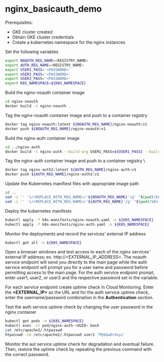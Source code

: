 # nginx_basicauth_demo

Prerequisites:

* GKE cluster created
* Obtain GKE cluster credentials
* Create a kubernetes namespace for the nginx instances

Set the following variables

```bash
export NOAUTH_REG_NAME=<REGISTRY_NAME>
export AUTH_REG_NAME=<REGISTRY_NAME>
export USER1_PASS='<PASSWORD>'
export USER2_PASS='<PASSWORD>'
export USER3_PASS='<PASSWORD>'
export K8S_NAMESPACE=${K8S_NAMESPACE}
```

Build the nginx-noauth container image

```bash
cd nginx-noauth
docker build -t nginx-noauth .
```

Tag the nginx-noauth container image and push to a container registry 

```bash
docker tag nginx-noauth:latest ${NOAUTH_REG_NAME}/nginx-noauth:v1 
docker push ${NOAUTH_REG_NAME}/nginx-noauth:v1
```

Build the nginx-auth container image

```bash
cd ../nginx-auth
docker build -t nginx-auth --build-arg USER1_PASS=${USER1_PASS} --build-arg USER2_PASS=${USER2_PASS} --build-arg USER3_PASS=${USER3_PASS} .
```

Tag the nginx-auth container image and push to a container registry \

```bash
docker tag nginx-auth2:latest ${AUTH_REG_NAME}/nginx-auth:v1
docker push ${AUTH_REG_NAME}/nginx-auth2:v1
```

Update the Kubernetes manifiest files with appropriate image path

```bash
cd ..
sed -i '' 's/<REPLACE_WITH_REG_NAME>/'${NOAUTH_REG_NAME}'/g' "$(pwd)/k8s-manifests/nginx-noauth.yaml"
sed -i '' 's/<REPLACE_WITH_REG_NAME>/'${AUTH_REG_NAME}'/g' "$(pwd)/k8s-manifests/nginx-auth.yaml"
```

Deploy the kubernetes manifests

```bash
kubectl apply -f k8s-manifests/nginx-noauth.yaml -n ${K8S_NAMESPACE}
kubectl apply -f k8s-manifests/nginx-auth.yaml -n ${K8S_NAMESPACE}
```

Monitor the deployments and record the services' external IP address

```bash
kubectl get all -n ${K8S_NAMESPACE}
```

Open a browser windows and test access to each of the nginx services' external IP address; ex. http://<EXTERNAL_IP_ADDRESS>. The noauth service endpoint will send you directly to the main page while the auth service endpoint will prompt you for a user name and password before permitting access to the main page. For the auth service endpoint prompt, enter user1, user2, or user3 and the respective password set in the variable.  

For each service endpoint create uptime check in Cloud Monitoring. Enter the **<EXTERNAL_IP>** as the URL and for the auth service uptime check, enter the username/password combination in the **Authentication** section.

Test the auth service uptime check by changing the user password in the nginx container

```bash
kubectl get pods -n ${K8S_NAMESPACE}
kubectl exec -it pod/nginx-auth-<UUID> bash
cat /etc/apache2/.htpasswd
htpasswd -cb /etc/apache2/.htpasswd user1 'P@$$w0rdxyz'
```

Monitor the aut service uptime check for degradation and eventual failure. Then, restore the uptime check by repeating the previous command with the correct password.

